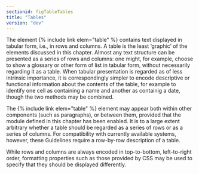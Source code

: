 ```yaml
---
sectionid: figTableTables
title: "Tables"
version: "dev"
---
```


The element {% include link elem="table" %} contains text displayed in tabular form, i.e., in
rows and columns. A table is the least ‘graphic’ of the elements discussed
in this chapter. Almost any text structure can be presented as a series of rows and
columns:
one might, for example, choose to show a glossary or other form of list in tabular
form,
without necessarily regarding it as a table. When tabular presentation is regarded
as of less
intrinsic importance, it is correspondingly simpler to encode descriptive or functional
information about the contents of the table, for example to identify one cell as containing
a
name and another as containig a date, though the two methods may be combined. 

The {% include link elem="table" %} element may appear both within other components (such as
paragraphs), or between them, provided that the module defined in this chapter has
been
enabled. It is to a large extent arbitrary whether a table should be regarded as a
series of
rows or as a series of columns. For compatibility with currently available systems,
however,
these Guidelines require a row-by-row description of a table.

While rows and columns are always encoded in top-to-bottom, left-to-right order, formatting
properties such as those provided by CSS may be used to specify that they should be
displayed
differently.

